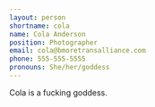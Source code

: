 ```yaml
---
layout: person
shortname: cola
name: Cola Anderson
position: Photographer
email: cola@bmoretransalliance.com
phone: 555-555-5555
pronouns: She/her/goddess
---
```

Cola is a fucking goddess.
